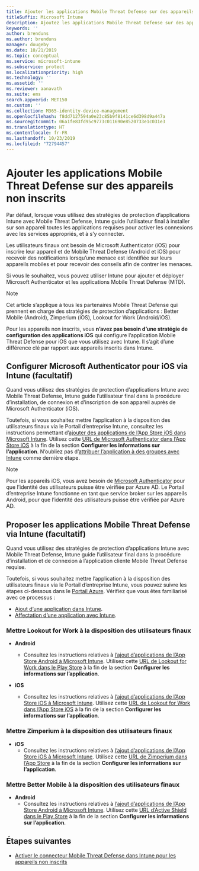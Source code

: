 ```yaml
---
title: Ajouter les applications Mobile Threat Defense sur des appareils non inscrits
titleSuffix: Microsoft Intune
description: Ajoutez les applications Mobile Threat Defense sur des appareils non inscrits par les utilisateurs d’appareils.
keywords: ''
author: brenduns
ms.author: brenduns
manager: dougeby
ms.date: 10/21/2019
ms.topic: conceptual
ms.service: microsoft-intune
ms.subservice: protect
ms.localizationpriority: high
ms.technology: ''
ms.assetid: ''
ms.reviewer: aanavath
ms.suite: ems
search.appverid: MET150
ms.custom: ''
ms.collection: M365-identity-device-management
ms.openlocfilehash: f8dd7127594a0e23c85b9f8141ce6d398d9a447a
ms.sourcegitcommit: 06a1fe83fd95c9773c011690e8520733e1c031e3
ms.translationtype: HT
ms.contentlocale: fr-FR
ms.lasthandoff: 10/23/2019
ms.locfileid: "72794457"
---
```

# <a name="add-mobile-threat-defense-apps-to-unenrolled-devices"></a>Ajouter les applications Mobile Threat Defense sur des appareils non inscrits

Par défaut, lorsque vous utilisez des stratégies de protection d’applications Intune avec Mobile Threat Defense, Intune guide l’utilisateur final à installer sur son appareil toutes les applications requises pour activer les connexions avec les services appropriés, et à s’y connecter.

Les utilisateurs finaux ont besoin de Microsoft Authenticator (iOS) pour inscrire leur appareil et de Mobile Threat Defense (Android et iOS) pour recevoir des notifications lorsqu’une menace est identifiée sur leurs appareils mobiles et pour recevoir des conseils afin de contrer les menaces.

Si vous le souhaitez, vous pouvez utiliser Intune pour ajouter et déployer Microsoft Authenticator et les applications Mobile Threat Defense (MTD).

> [!NOTE] 
> Cet article s’applique à tous les partenaires Mobile Threat Defense qui prennent en charge des stratégies de protection d’applications : Better Mobile (Android), Zimperium (iOS), Lookout for Work (Android/iOS).
> 
> Pour les appareils non inscrits, vous **n’avez pas besoin d’une stratégie de configuration des applications iOS** qui configure l’application Mobile Threat Defense pour iOS que vous utilisez avec Intune. Il s’agit d’une différence clé par rapport aux appareils inscrits dans Intune. 

## <a name="configure-microsoft-authenticator-for-ios-via-intune-optional"></a>Configurer Microsoft Authenticator pour iOS via Intune (facultatif)
Quand vous utilisez des stratégies de protection d’applications Intune avec Mobile Threat Defense, Intune guide l’utilisateur final dans la procédure d’installation, de connexion et d’inscription de son appareil auprès de Microsoft Authenticator (iOS).

Toutefois, si vous souhaitez mettre l’application à la disposition des utilisateurs finaux via le Portail d’entreprise Intune, consultez les instructions permettant d’[ajouter des applications de l’App Store iOS dans Microsoft Intune](../apps/store-apps-ios.md). Utilisez cette [URL de Microsoft Authenticator dans l’App Store iOS](https://itunes.apple.com/us/app/microsoft-authenticator/id983156458?mt=8) à la fin de la section **Configurer les informations sur l’application**. N’oubliez pas d’[attribuer l’application à des groupes avec Intune](../apps/apps-deploy.md) comme dernière étape.

> [!NOTE] 
> Pour les appareils iOS, vous avez besoin de [Microsoft Authenticator](https://docs.microsoft.com/azure/multi-factor-authentication/end-user/microsoft-authenticator-app-how-to) pour que l’identité des utilisateurs puisse être vérifiée par Azure AD. Le Portail d’entreprise Intune fonctionne en tant que service broker sur les appareils Android, pour que l’identité des utilisateurs puisse être vérifiée par Azure AD.

## <a name="making-mobile-threat-defense-apps-available-via-intune-optional"></a>Proposer les applications Mobile Threat Defense via Intune (facultatif)
Quand vous utilisez des stratégies de protection d’applications Intune avec Mobile Threat Defense, Intune guide l’utilisateur final dans la procédure d’installation et de connexion à l’application cliente Mobile Threat Defense requise. 

Toutefois, si vous souhaitez mettre l’application à la disposition des utilisateurs finaux via le Portail d’entreprise Intune, vous pouvez suivre les étapes ci-dessous dans le [Portail Azure](https://portal.azure.com/). Vérifiez que vous êtes familiarisé avec ce processus :

- [Ajout d’une application dans Intune](../apps/apps-add.md).
- [Affectation d’une application avec Intune](../apps/apps-deploy.md).

### <a name="making-lookout-for-work-available-to-end-users"></a>Mettre Lookout for Work à la disposition des utilisateurs finaux
- **Android**  
  - Consultez les instructions relatives à [l’ajout d’applications de l’App Store Android à Microsoft Intune](../apps/store-apps-android.md). Utilisez cette [URL de Lookout for Work dans le Play Store](https://play.google.com/store/apps/details?id=com.lookout.enterprise) à la fin de la section **Configurer les informations sur l’application**.

- **iOS**
  - Consultez les instructions relatives à [l’ajout d’applications de l’App Store iOS à Microsoft Intune](../apps/store-apps-ios.md). Utilisez cette [URL de Lookout for Work dans l’App Store iOS](https://itunes.apple.com/us/app/lookout-for-work/id997193468?mt=8) à la fin de la section **Configurer les informations sur l’application**.

<!-- ### Making Symantec Endpoint Protection Mobile available to end users
- **Android**
  - See the instructions for [adding Android store apps to Microsoft Intune](../apps/store-apps-android.md). When completing the **Configure app information** section, use this [SEP Mobile app store URL](https://play.google.com/store/apps/details?id=com.skycure.skycure). For **Minimum operating system**, select **Android 4.0 (Ice Cream Sandwich)**.

- **iOS**
  - See the instructions for [adding iOS store apps to Microsoft Intune](../apps/store-apps-ios.md). Use this [SEP Mobile - App Store URL](https://itunes.apple.com/us/app/skycure/id695620821?mt=8) when completing the **Configure app information** section.

### Making Check Point SandBlast Mobile available to end users
- **Android**  
  - See the instructions for [adding Android store apps to Microsoft Intune](../apps/store-apps-android.md). Use this [Check Point SandBlast Mobile - Play Store URL](https://play.google.com/store/apps/details?id=com.lacoon.security.fox) when completing the **Configure app information** section. 

- **iOS**
  - See the instructions for [adding iOS store apps to Microsoft Intune](../apps/store-apps-ios.md). Use this [Check Point SandBlast Mobile - App Store URL](https://apps.apple.com/us/app/sandblast-mobile-protect/id1006390797) when completing the **Configure app information** section. -->

### <a name="making-zimperium-available-to-end-users"></a>Mettre Zimperium à la disposition des utilisateurs finaux
<!-- - **Android**
  - See the instructions for [adding Android store apps to Microsoft Intune](../apps/store-apps-android.md). Use this [Zimperium - Play Store URL](https://play.google.com/store/apps/details?id=com.zimperium.zips&hl=en) when completing the **Configure app information** section. -->
- **iOS**
  - Consultez les instructions relatives à [l’ajout d’applications de l’App Store iOS à Microsoft Intune](../apps/store-apps-ios.md). Utilisez cette [URL de Zimperium dans l’App Store](https://itunes.apple.com/us/app/zimperium-zips/id1030924459?mt=8) à la fin de la section **Configurer les informations sur l’application**.
 
<!-- ### Making Pradeo available to end users
- **Android**
  - See the instructions for [adding Android store apps to Microsoft Intune](../apps/store-apps-android.md). Use this [Pradeo - Play Store URL](https://play.google.com/store/apps/details?id=net.pradeo.service&hl=en_US) when completing the **Configure app information** section.

- **iOS**
  - See the instructions for [adding iOS store apps to Microsoft Intune](../apps/store-apps-ios.md). Use this [Pradeo - App Store URL](https://itunes.apple.com/us/app/pradeo-agent/id547979360?mt=8) when completing the **Configure app information** section. -->

### <a name="making-better-mobile-available-to-end-users"></a>Mettre Better Mobile à la disposition des utilisateurs finaux 
- **Android**
  - Consultez les instructions relatives à [l’ajout d’applications de l’App Store Android à Microsoft Intune](../apps/store-apps-android.md). Utilisez cette [URL d’Active Shield dans le Play Store](https://play.google.com/store/apps/details?id=com.better.active.shield.enterprise) à la fin de la section **Configurer les informations sur l’application**.
<!-- - **iOS**
  - See the instructions for [adding iOS store apps to Microsoft Intune](../apps/store-apps-ios.md). Use this [ActiveShield - App Store URL](https://itunes.apple.com/us/app/activeshield/id980234260?mt=8&uo=4) when completing the **Configure app information** section. -->

<!-- ### Making Sophos available to end users
- **Android**
  - See the instructions for [adding Android store apps to Microsoft Intune](../apps/store-apps-android.md). Use this [Sophos - Play Store URL](https://play.google.com/store/apps/details?id=com.sophos.smsec) when completing the **Configure app information** section.

- **iOS**
  - See the instructions for [adding iOS store apps to Microsoft Intune](../apps/store-apps-ios.md). Use this [ActiveShield - App Store URL](https://itunes.apple.com/us/app/sophos-mobile-security/id1086924662?mt=8) when completing the **Configure app information** section.

### Making Wandera available to end users
- **Android**
  - See the instructions for [adding Android store apps to Microsoft Intune](../apps/store-apps-android.md). Use this [Wandera Mobile - Play Store URL](https://play.google.com/store/apps/details?id=com.wandera.android) when completing the **Configure app information** section. For **Minimum operating system**, select **Android 5.0**.

- **iOS**
  - See the instructions for [adding iOS store apps to Microsoft Intune](../apps/store-apps-ios.md). Use this [Wandera Mobile - - App Store URL](https://itunes.apple.com/app/wandera/id605469330) when completing the **Configure app information** section. -->

## <a name="next-steps"></a>Étapes suivantes  

- [Activer le connecteur Mobile Threat Defense dans Intune pour les appareils non inscrits](~/protect/mtd-enable-unenrolled-devices.md)


